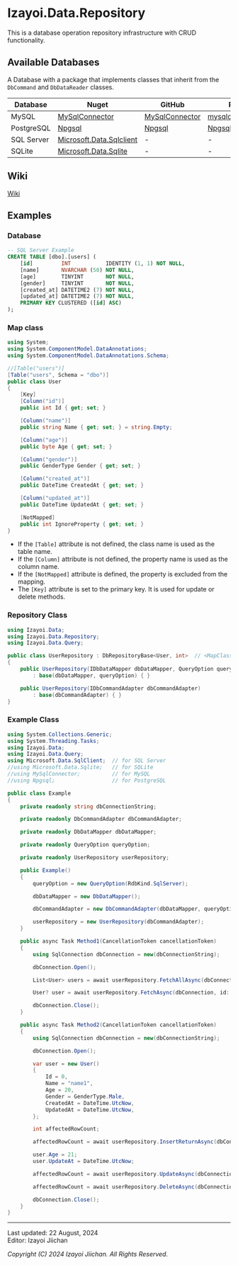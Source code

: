 # Izayoi.Data.Repository

This is a database operation repository infrastructure with CRUD functionality.

## Available Databases

A Database with a package that implements classes that inherit from the `DbCommand` and `DbDataReader` classes.

|Database|Nuget|GitHub|Project|
|--|--|--|--|
|MySQL|[MySqlConnector](https://www.nuget.org/packages/MySqlConnector/)|[MySqlConnector](https://github.com/mysql-net/MySqlConnector)|[mysqlconnector.net](https://mysqlconnector.net/)|
|PostgreSQL|[Npgsql](https://www.nuget.org/packages/Npgsql/)|[Npgsql](https://github.com/npgsql/npgsql)|[Npgsql](https://www.npgsql.org/)|
|SQL Server|[Microsoft.Data.Sqlclient](https://www.nuget.org/packages/Microsoft.Data.Sqlclient/)|-|-|
|SQLite|[Microsoft.Data.Sqlite](https://www.nuget.org/packages/Microsoft.Data.Sqlite)|-|-|

## Wiki

[Wiki](https://github.com/izayoijiichan/Izayoi.Data.DbCommandAdapter/wiki)

## Examples

### Database

~~~sql
-- SQL Server Example
CREATE TABLE [dbo].[users] (
    [id]         INT           IDENTITY (1, 1) NOT NULL,
    [name]       NVARCHAR (50) NOT NULL,
    [age]        TINYINT       NOT NULL,
    [gender]     TINYINT       NOT NULL,
    [created_at] DATETIME2 (7) NOT NULL,
    [updated_at] DATETIME2 (7) NOT NULL,
    PRIMARY KEY CLUSTERED ([id] ASC)
);
~~~

### Map class

~~~csharp
using System;
using System.ComponentModel.DataAnnotations;
using System.ComponentModel.DataAnnotations.Schema;

//[Table("users")]
[Table("users", Schema = "dbo")]
public class User
{
    [Key]
    [Column("id")]
    public int Id { get; set; }

    [Column("name")]
    public string Name { get; set; } = string.Empty;

    [Column("age")]
    public byte Age { get; set; }

    [Column("gender")]
    public GenderType Gender { get; set; }

    [Column("created_at")]
    public DateTime CreatedAt { get; set; }

    [Column("updated_at")]
    public DateTime UpdatedAt { get; set; }

    [NotMapped]
    public int IgnoreProperty { get; set; }
}
~~~

- If the `[Table]` attribute is not defined, the class name is used as the table name.
- If the `[Column]` attribute is not defined, the property name is used as the column name.
- If the `[NotMapped]` attribute is defined, the property is excluded from the mapping.
- The `[Key]` attribute is set to the primary key. It is used for update or delete methods.

### Repository Class

~~~csharp
using Izayoi.Data;
using Izayoi.Data.Repository;
using Izayoi.Data.Query;

public class UserRepository : DbRepositoryBase<User, int>  // <MapClass, KeyDataType>
{
    public UserRepository(IDbDataMapper dbDataMapper, QueryOption queryOption)
        : base(dbDataMapper, queryOption) { }

    public UserRepository(IDbCommandAdapter dbCommandAdapter)
        : base(dbCommandAdapter) { }
}
~~~

### Example Class

~~~csharp
using System.Collections.Generic;
using System.Threading.Tasks;
using Izayoi.Data;
using Izayoi.Data.Query;
using Microsoft.Data.SqlClient;  // for SQL Server
//using Microsoft.Data.Sqlite;   // for SQLite
//using MySqlConnector;          // for MySQL
//using Npgsql;                  // for PostgreSQL

public class Example
{
    private readonly string dbConnectionString;

    private readonly DbCommandAdapter dbCommandAdapter;

    private readonly DbDataMapper dbDataMapper;

    private readonly QueryOption queryOption;

    private readonly UserRepository userRepository;

    public Example()
    {
        queryOption = new QueryOption(RdbKind.SqlServer);

        dbDataMapper = new DbDataMapper();

        dbCommandAdapter = new DbCommandAdapter(dbDataMapper, queryOption);

        userRepository = new UserRepository(dbCommandAdapter);
    }

    public async Task Method1(CancellationToken cancellationToken)
    {
        using SqlConnection dbConnection = new(dbConnectionString);

        dbConnection.Open();

        List<User> users = await userRepository.FetchAllAsync(dbConnection, cancellationToken);

        User? user = await userRepository.FetchAsync(dbConnection, id: 1, cancellationToken);

        dbConnection.Close();
    }

    public async Task Method2(CancellationToken cancellationToken)
    {
        using SqlConnection dbConnection = new(dbConnectionString);

        dbConnection.Open();

        var user = new User()
        {
            Id = 0,
            Name = "name1",
            Age = 20,
            Gender = GenderType.Male,
            CreatedAt = DateTime.UtcNow,
            UpdatedAt = DateTime.UtcNow,
        };

        int affectedRowCount;

        affectedRowCount = await userRepository.InsertReturnAsync(dbConnection, user, cancellationToken);

        user.Age = 21;
        user.UpdateAt = DateTime.UtcNow;

        affectedRowCount = await userRepository.UpdateAsync(dbConnection, user, cancellationToken);

        affectedRowCount = await userRepository.DeleteAsync(dbConnection, user, cancellationToken);

        dbConnection.Close();
    }
}
~~~

___
Last updated: 22 August, 2024  
Editor: Izayoi Jiichan

*Copyright (C) 2024 Izayoi Jiichan. All Rights Reserved.*
